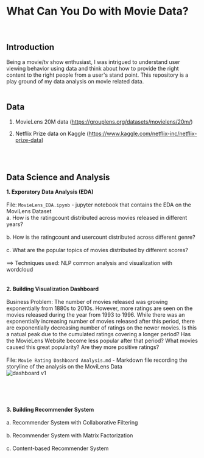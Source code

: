 # What Can You Do with Movie Data?
<br>

## Introduction

Being a movie/tv show enthusiast, I was intrigued to understand user viewing behavior using data and think about how to provide the right content to the right people from a user's stand point. This repository is a play ground of my data analysis on movie related data. 
<br>
<br>

## Data
1. MovieLens 20M data (https://grouplens.org/datasets/movielens/20m/)

2. Netflix Prize data on Kaggle (https://www.kaggle.com/netflix-inc/netflix-prize-data)

<br>
<br>

## Data Science and Analysis

**1. Exporatory Data Analysis (EDA)**
<br>
<br>
File: `MovieLens_EDA.ipynb` - jupyter notebook that contains the EDA on the MoviLens Dataset
<br>
a. How is the ratingcount distributed across movies released in different years?
<br>
<br>
b. How is the ratingcount and usercount distributed across different genre?
<br>
<br>
c. What are the popular topics of movies distributed by different scores? <br>
<br>
==> Techniques used: NLP common analysis and visualization with wordcloud
<br>
<br>
<br>
**2. Building Visualization Dashboard**
<br>
<br>
Business Problem: The number of movies released was growing exponentially from 1880s to 2010s. However, more ratings are seen on the movies released during the year from 1993 to 1996. While there was an exponentially increasing number of movies released after this period, there are exponentially decreasing number of ratings on the newer movies. Is this a natual peak due to the cumulated ratings covering a longer period?  Has the MovieLens Website become less popular after that period? What movies caused this great popularity? Are they more positive ratings?
<br>
<br>
File: `Movie Rating Dashboard Analysis.md` - Markdown file recording the storyline of the analysis on the MoviLens Data
<br>
![dashboard v1](https://github.com/Olliang/All-About-Movie-Data/blob/master/images/MovieLens_dashboard%20v2.PNG)


<br>
<br>
<br>

**3. Building Recommender System**
<br>
<br>
a. Recommender System with Collaborative Filtering 
<br>
<br>
b. Recommender System with Matrix Factorization
<br>
<br>
c. Content-based Recommender System 
<br>
<br>


